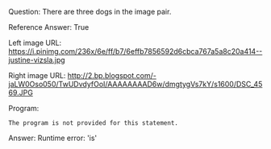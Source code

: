 Question: There are three dogs in the image pair.

Reference Answer: True

Left image URL: https://i.pinimg.com/236x/6e/ff/b7/6effb7856592d6cbca767a5a8c20a414--justine-vizsla.jpg

Right image URL: http://2.bp.blogspot.com/-jaLW0Oso050/TwUDvdyfOoI/AAAAAAAAD6w/dmgtygVs7kY/s1600/DSC_4569.JPG

Program:

```
The program is not provided for this statement.
```
Answer: Runtime error: 'is'

